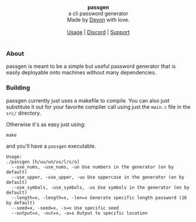 <div id="header">
    <p align="center">
      <b>passgen</b><br>
  	  <span font-size="16px">a cli password generator</span><br>
      <span font-size="12px">Made by <a href="http://tek256.com">Devon</a> with love.</span><br><br>
      <span><a href="#usage">Usage</a> | <a href="https://discordapp.com/invite/63GvpMh">Discord</a> | <a href="https://github.com/sponsors/tek256">Support</a></span><br><br>
    </p>
</div>

### About
passgen is meant to be a simple but useful password generator that is easily deployable onto machines without many dependencies.

### Building
passgen currently just uses a makefile to compile. You can also just substitute it out for your favorite compiler call using just the `main.c` file in the `src/` directory. 

Otherwise it's as easy just using: 
```
make
``` 

and you'll have a `passgen` executable.

```
Usage:
./passgen [h/uu/un/us/l/s/o]
  --use_nums, -use_nums, -un Use numbers in the generator (on by default)
  --use_upper, -use_upper, -uu Use uppercase in the generator (on by default)
  --use_symbols, -use_symbols, -us Use symbols in the generator (on by default)
  --length=x, -length=x, -len=x Generate specific length password (16 by default)
  --seed=x, -seed=x, -s=x Use specific seed
  --output=x, -out=x, -o=x Output to specific location
```
